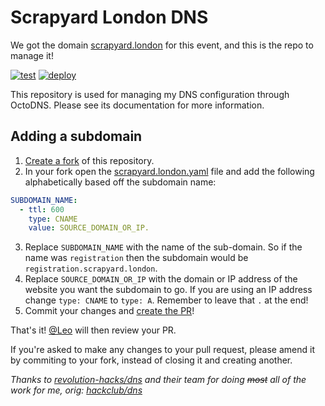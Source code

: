 # Scrapyard London DNS
We got the domain [scrapyard.london](https://scrapyard.london) for this event, and this is the repo to manage it!

[![test](https://github.com/scrapyard-london/dns/workflows/test/badge.svg)](https://github.com/scrapyard-london/dns/actions?query=workflow%3Atest)
[![deploy](https://github.com/scrapyard-london/dns/workflows/deploy/badge.svg)](https://github.com/scrapyard-london/dns/actions?query=workflow%3Adeploy)

This repository is used for managing my DNS configuration through OctoDNS. Please see its documentation for more information.

## Adding a subdomain

1. [Create a fork](https://docs.github.com/en/free-pro-team@latest/github/getting-started-with-github/fork-a-repo) of this repository.
2. In your fork open the [scrapyard.london.yaml](./scrapyard.london.yaml) file and add the following alphabetically based off the subdomain name:

```yaml
SUBDOMAIN_NAME:
  - ttl: 600
    type: CNAME
    value: SOURCE_DOMAIN_OR_IP.
```

3. Replace `SUBDOMAIN_NAME` with the name of the sub-domain. So if the name was `registration` then the subdomain would be `registration.scrapyard.london`.
4. Replace `SOURCE_DOMAIN_OR_IP` with the domain or IP address of the website you want the subdomain to go. If you are using an IP address change `type: CNAME` to `type: A`. Remember to leave that `.` at the end!
5. Commit your changes and [create the PR](https://docs.github.com/en/free-pro-team@latest/github/collaborating-with-issues-and-pull-requests/creating-a-pull-request-from-a-fork)!

That's it! [@Leo](https://github.com/leowilkin) will then review your PR.

If you're asked to make any changes to your pull request, please amend it by commiting to your fork, instead of closing it and creating another.

_Thanks to [revolution-hacks/dns](https://github.com/Revolution-Hacks/dns) and their team for doing ~~most~~ all of the work for me, orig: [hackclub/dns](https://github.com/hackclub/dns)_
